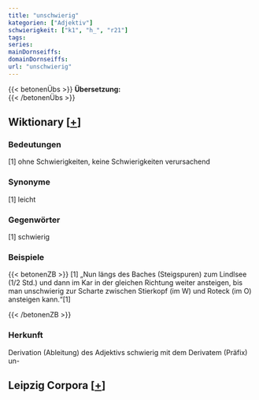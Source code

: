 ```yaml
---
title: "unschwierig"
kategorien: ["Adjektiv"]
schwierigkeit: ["k1", "h_", "r21"]
tags:
series:
mainDornseiffs:
domainDornseiffs:
url: "unschwierig"
---
```


{{< betonenÜbs >}}
**Übersetzung:**  
{{< /betonenÜbs >}}

## Wiktionary [[+](https://de.wiktionary.org/wiki/unschwierig)]

### Bedeutungen
[1] ohne Schwierigkeiten, keine Schwierigkeiten verursachend  

### Synonyme
[1] leicht  

### Gegenwörter
[1] schwierig  

### Beispiele
{{< betonenZB >}}
[1] „Nun längs des Baches (Steigspuren) zum Lindlsee (1/2 Std.) und dann im Kar in der gleichen Richtung weiter ansteigen, bis man unschwierig zur Scharte zwischen Stierkopf (im W) und Roteck (im O) ansteigen kann.“[1]  

{{< /betonenZB >}}
### Herkunft
Derivation (Ableitung) des Adjektivs schwierig mit dem Derivatem (Präfix) un-  


## Leipzig Corpora [[+](https://corpora.uni-leipzig.de/en/res?word=unschwierig&corpusId=deu_newscrawl-public_2018)]

